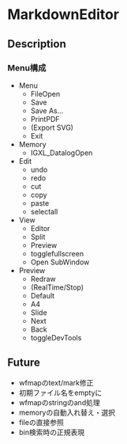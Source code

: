 # MarkdownEditor

## Description

### Menu構成

- Menu
  - FileOpen
  - Save
  - Save As...
  - PrintPDF
  - (Export SVG)
  - Exit
- Memory
  - IGXL_DatalogOpen
- Edit
  - undo
  - redo
  - cut
  - copy
  - paste
  - selectall
- View
  - Editor
  - Split
  - Preview
  - togglefullscreen
  - Open SubWindow
- Preview
  - Redraw
  - (RealTime/Stop)
  - Default
  - A4
  - Slide
  - Next
  - Back
  - toggleDevTools


## Future

- wfmapのtext/mark修正
- 初期ファイル名をemptyに
- wfmapのstringのand処理
- memoryの自動入れ替え・選択
- fileの直接参照
- bin検索時の正規表現
